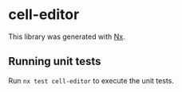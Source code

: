 # cell-editor

This library was generated with [Nx](https://nx.dev).

## Running unit tests

Run `nx test cell-editor` to execute the unit tests.
